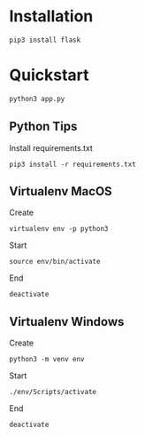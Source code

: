 # Installation

```
pip3 install flask
```

# Quickstart

```python
python3 app.py
```

## Python Tips

Install requirements.txt

```
pip3 install -r requirements.txt
```

## Virtualenv MacOS

Create

```
virtualenv env -p python3
```

Start

```
source env/bin/activate
```

End

```
deactivate
```

## Virtualenv Windows

Create 

```
python3 -m venv env
```

Start

```
./env/Scripts/activate
```

End

```
deactivate
```
